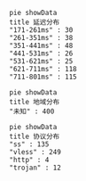 
```mermaid
pie showData
title 延迟分布
"171-261ms" : 30
"261-351ms" : 38
"351-441ms" : 48
"441-531ms" : 26
"531-621ms" : 25
"621-711ms" : 118
"711-801ms" : 115
```
```mermaid
pie showData
title 地域分布
"未知" : 400
```
```mermaid
pie showData
title 协议分布
"ss" : 135
"vless" : 249
"http" : 4
"trojan" : 12
```